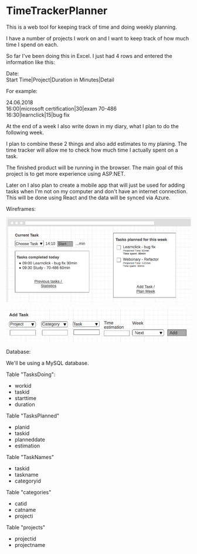 # TimeTrackerPlanner
This is a web tool for keeping track of time and doing weekly planning.

I have a number of projects I work on and I want to keep track of how much time I spend on each.

So far I've been doing this in Excel.
I just had 4 rows and entered the information like this:

Date:\
Start Time|Project|Duration in Minutes|Detail

For example:

24.06.2018\
16:00|microsoft certification|30|exam 70-486\
16:30|learnclick|15|bug fix

At the end of a week I also write down in my diary, what I plan to do the following week.

I plan to combine these 2 things and also add estimates to my planing. The time tracker will allow me to check how
much time I actually spent on a task.

The finished product will be running in the browser. The main goal of this project is to get more experience using ASP.NET.

Later on I also plan to create a mobile app that will just be used for adding tasks when I'm not on my computer and don't have an
internet connection. This will be done using React and the data will be synced via Azure.

Wireframes:

![alt Dashboard](wireframe-dashboard.png)

![alt Add Task](wireframe-addtask.png)

Database:

We'll be using a MySQL database.

Table "TasksDoing":
- workid
- taskid
- starttime
- duration

Table "TasksPlanned"
- planid
- taskid
- planneddate
- estimation

Table "TaskNames"
- taskid
- taskname
- categoryid

Table "categories"
- catid
- catname
- projecti

Table "projects"
- projectid
- projectname
